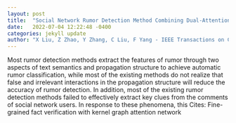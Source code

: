 ```yaml
---
layout: post
title:  "Social Network Rumor Detection Method Combining Dual-Attention Mechanism With Graph Convolutional Network"
date:   2022-07-04 12:22:48 -0400
categories: jekyll update
author: "X Liu, Z Zhao, Y Zhang, C Liu, F Yang - IEEE Transactions on Computational Social , 2022"
---
```

Most rumor detection methods extract the features of rumor through two aspects of text semantics and propagation structure to achieve automatic rumor classification, while most of the existing methods do not realize that false and irrelevant interactions in the propagation structure will reduce the accuracy of rumor detection. In addition, most of the existing rumor detection methods failed to effectively extract key clues from the comments of social network users. In response to these phenomena, this  Cites: Fine-grained fact verification with kernel graph attention network